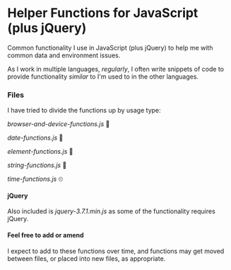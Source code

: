 # Helper Functions for JavaScript (plus jQuery)
Common functionality I use in JavaScript (plus jQuery) to help me with common data and environment issues.

As I work in multiple languages, *regularly*, I often write snippets of code to provide functionality *similar* to I'm used to in the other languages.

### Files
I have tried to divide the functions up by usage type:

*browser-and-device-functions.js* 📱

*date-functions.js* 📅

*element-functions.js* 🧪

*string-functions.js* 🧵

*time-functions.js* ⏲

#### jQuery
Also included is *jquery-3.7.1.min.js* as some of the functionality requires jQuery.

#### Feel free to add or amend
I expect to add to these functions over time, and functions may get moved between files, or placed into new files, as appropriate.
